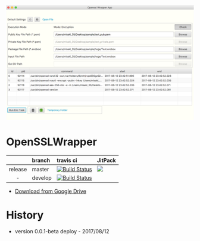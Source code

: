 
<p align="center"><img width="650" src="asset/Main-2017-08-12 23.43.39.png"></p>

# OpenSSLWrapper

| | branch | travis ci | JitPack |
|:---:|:---|:---|:---|
| release | master | [![Build Status](https://travis-ci.org/mickey305/OpenSSLWrapper.svg?branch=master)](https://travis-ci.org/mickey305/OpenSSLWrapper) | [![](https://jitpack.io/v/mickey305/OpenSSLWrapper.svg)](https://jitpack.io/#mickey305/OpenSSLWrapper) |
| - | develop | [![Build Status](https://travis-ci.org/mickey305/OpenSSLWrapper.svg?branch=develop)](https://travis-ci.org/mickey305/OpenSSLWrapper) |  |

 * <a href="https://drive.google.com/drive/folders/0B7IUrP_2b1kzSmR3WlhUZDJHMWs?usp=sharing">Download from Google Drive</a>

<!--
# Installation(Pattern 1)
## 1 - Register repository in local library

```
repositories {
  maven { url 'http://mickey305.github.io/OpenSSLWrapper/repository/' }
  ...
}
```

## 2 - Compile library

```
dependencies {
  // newest version
  compile 'com.mickey305:OpenSSLWrapper:+@jar'
  ...
}
```

```
dependencies {
  // target version - e.g. version 0.0.1-SNAPSHOT
  compile 'com.mickey305:OpenSSLWrapper:0.0.1-SNAPSHOT'
  ...
}
```

# Installation(Pattern 2) - how to use the JitPack service
## 1 - Register repository in local library

```
repositories {
  maven { url 'https://jitpack.io' }
  ...
}
```

## 2 - Compile library

```
dependencies {
  // target version - e.g. version 0.0.1-SNAPSHOT
  compile 'com.github.mickey305:OpenSSLWrapper:0.0.1-SNAPSHOT'
  ...
}
```
-->

<!--
# History
 * version 0.0.1 deploy - yyyy/mm/dd
-->
# History
 * version 0.0.1-beta deploy - 2017/08/12
